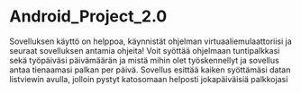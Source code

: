 # Android_Project_2.0
Sovelluksen käyttö on helppoa, käynnistät ohjelman virtuaaliemulaattoriisi ja seuraat sovelluksen antamia ohjeita!
Voit syöttää ohjelmaan tuntipalkkasi sekä työpäiväsi päivämäärän ja mistä mihin olet työskennellyt ja sovellus antaa tienaamasi palkan per päivä.
Sovellus esittää kaiken syöttämäsi datan listviewin avulla, jolloin pystyt katosomaan helposti jokapäiväisiä palkkojasi
